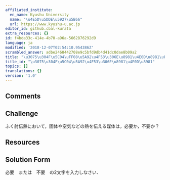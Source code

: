 ```yaml
---
affiliated_institute:
  en_name: Kyushu University
  name: "\u4E5D\u5DDE\u5927\u5B66"
  url: https://www.kyushu-u.ac.jp
editor_id: github.cbal-kurata
extra_resources: {}
id: f4bda33c-414e-4b70-a96a-5662876292d9
language: ja
modified: '2018-12-07T02:54:10.954386Z'
scrambled_answer: adbe2468442708e9c5bfd9db4d41dc0dae8b09a2
title: "\u3075\u304F\u5C04\uFF08\u5A92\u4F53\u306E\u8981\u4E0D\u8981\uFF09"
title_id: "\u3075\u304F\u5C04\u5A92\u4F53\u306E\u8981\u4E0D\u8981"
topics: []
translations: {}
version: '1.0'
---
```


## Comments



## Challenge
ふく射伝熱において，固体や空気などの熱を伝える媒体は，必要か，不要か？


## Resources



## Solution Form
必要　または　不要　の2文字を入力しなさい．



